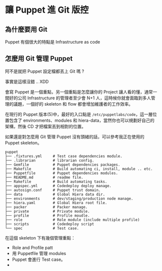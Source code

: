 # 讓 Puppet 進 Git 版控

## 為什麼要用 Git

Puppet 有個很大的特點是 Infrastructure as code




## 怎麼用 Git 管理 Puppet

阿不是就把 Puppet 設定檔都丟上 Git 嗎 ?

事實是這樣沒錯 .. XDD

會寫 Puppet 是一個重點，另一個重點是怎麼讓你的 Project 讓人看的懂，通常一間好的公司 Infrastructure 的管理者至少會 N+1 人，這時候你就會面臨到多人管理的議題，一個好的 skeleton 和 flow 都會增加維護者的工作效率。

在現行的 Puppet 版本(5)中，最好的入口點是 `/etc/puppetlabs/code`，這一層位置包含了 environments、modules 和 hiera-data，當然你也可以規劃好自己的架構，然後 CD 才把檔案丟到相對的位置。


如果還是對怎麼用 Git 管理 Puppet 沒有頭緒的話，可以參考我正在使用的 Puppet skeleton。

```
puppet
├── .fixtures.yml     # Test case dependencies module.
├── .librarian        # librarian config.
├── Gemfile           # Puppet dependencies packages.
├── Makefile          # Build automating ci, install, module .. etc.
├── Puppetfile        # Puppet dependencies modules.
├── README.md         # readme file.
├── Rakefile          # Build automating tasks.
├── appspec.yml       # Codedeploy deploy manage.
├── autosign.conf     # Puppet trust domain.
├── data              # Global Hiera data dir.
├── environments      # dev/staging/production node manage.
├── hiera.yaml        # Global Hiera root file.
├── packer            # Packer manage.
├── private           # Private module.
├── profile           # Profile moudle.
├── role              # Role module (include multiple profile)
├── scripts           # Codedeploy script
└── spec              # Test case.
```

在這個 skeleton 下有幾個管理重點：

- Role and Profile patt
- 用 Puppetfile 管理 modules
- Puppet 會進行 Test case。
- 








